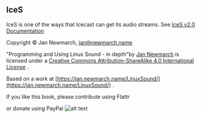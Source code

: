 
##  IceS 


IceS is one of the ways that Icecast can get its audio streams.
      See [
	IceS v2.0 Documentation
      ](http://www.icecast.org/docs/ices-2.0.2/) 


Copyright © Jan Newmarch, jan@newmarch.name





"Programming and Using Linux Sound - in depth"by [Jan Newmarch](https://jan.newmarch.name) is licensed under a [Creative Commons Attribution-ShareAlike 4.0 International License](http://creativecommons.org/licenses/by-sa/4.0/) .


Based on a work at [https://jan.newmarch.name/LinuxSound/](https://jan.newmarch.name/LinuxSound/) .


If you like this book, please contribute using Flattr


or donate using PayPal
![alt text](https://www.paypalobjects.com/WEBSCR-640-20110401-1/en_AU/i/scr/pixel.gif)